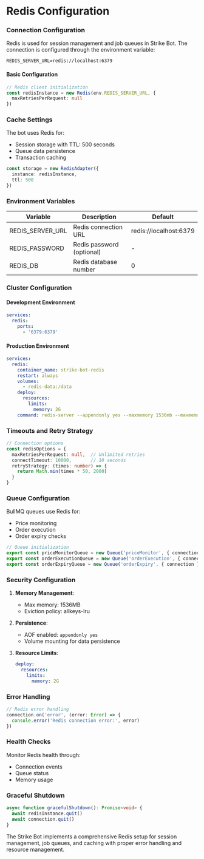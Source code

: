 # Redis Configuration

### Connection Configuration

Redis is used for session management and job queues in Strike Bot. The connection is configured through the environment variable:

```env
REDIS_SERVER_URL=redis://localhost:6379
```

#### Basic Configuration

```typescript
// Redis client initialization
const redisInstance = new Redis(env.REDIS_SERVER_URL, {
  maxRetriesPerRequest: null
})
```

### Cache Settings

The bot uses Redis for:

* Session storage with TTL: 500 seconds
* Queue data persistence
* Transaction caching

```typescript
const storage = new RedisAdapter({ 
  instance: redisInstance, 
  ttl: 500 
})
```

### Environment Variables

| Variable           | Description               | Default                |
| ------------------ | ------------------------- | ---------------------- |
| REDIS\_SERVER\_URL | Redis connection URL      | redis://localhost:6379 |
| REDIS\_PASSWORD    | Redis password (optional) | -                      |
| REDIS\_DB          | Redis database number     | 0                      |

### Cluster Configuration

#### Development Environment

```yaml
services:
  redis:
    ports:
      - '6379:6379'
```

#### Production Environment

```yaml
services:
  redis:
    container_name: strike-bot-redis
    restart: always
    volumes:
      - redis-data:/data
    deploy:
      resources:
        limits:
          memory: 2G
    command: redis-server --appendonly yes --maxmemory 1536mb --maxmemory-policy allkeys-lru
```

### Timeouts and Retry Strategy

```typescript
// Connection options
const redisOptions = {
  maxRetriesPerRequest: null,  // Unlimited retries
  connectTimeout: 10000,       // 10 seconds
  retryStrategy: (times: number) => {
    return Math.min(times * 50, 2000)
  }
}
```

### Queue Configuration

BullMQ queues use Redis for:

* Price monitoring
* Order execution
* Order expiry checks

```typescript
// Queue initialization
export const priceMonitorQueue = new Queue('priceMonitor', { connection })
export const orderExecutionQueue = new Queue('orderExecution', { connection })
export const orderExpiryQueue = new Queue('orderExpiry', { connection })
```

### Security Configuration

1. **Memory Management**:
   * Max memory: 1536MB
   * Eviction policy: allkeys-lru
2. **Persistence**:
   * AOF enabled: `appendonly yes`
   * Volume mounting for data persistence
3.  **Resource Limits**:

    ```yaml
    deploy:
      resources:
        limits:
          memory: 2G
    ```

### Error Handling

```typescript
// Redis error handling
connection.on('error', (error: Error) => {
  console.error('Redis connection error:', error)
})
```

### Health Checks

Monitor Redis health through:

* Connection events
* Queue status
* Memory usage

### Graceful Shutdown

```typescript
async function gracefulShutdown(): Promise<void> {
  await redisInstance.quit()
  await connection.quit()
}
```

The Strike Bot implements a comprehensive Redis setup for session management, job queues, and caching with proper error handling and resource management.
